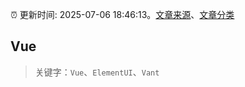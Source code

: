 :alarm_clock: 更新时间: 2025-07-06 18:46:13。[文章来源](/README.md)、[文章分类](/TAGS.md)

## Vue


> 关键字：`Vue`、`ElementUI`、`Vant`



